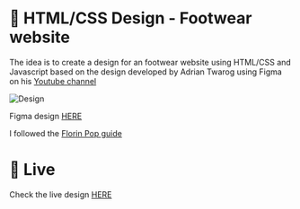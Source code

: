 # 🎨 HTML/CSS Design - Footwear website

The idea is to create a design for an footwear website using HTML/CSS and Javascript based on the design developed by Adrian Twarog using Figma on his [Youtube channel](https://www.youtube.com/watch?v=lf_vL-TNOEk)


![Design](https://storage.googleapis.com/rfribeiro-websites-design/footwear-design/presentation.gif)


Figma design [HERE](https://www.figma.com/file/QmyHjqAZ49tuncZq1kDhK7/10-Website-Designs-in-1-hour---Design-Challenge?node-id=1%3A158)

I followed the [Florin Pop guide](https://www.youtube.com/watch?v=Rz-rey4Q1bw)


# 🚀 Live

Check the live design [HERE](https://storage.googleapis.com/rfribeiro-websites-design/footwear-design/index.html)